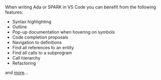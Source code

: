 When writing Ada or SPARK in VS Code you can benefit from the following features:

- Syntax highlighting
- Outline
- Pop-up documentation when hovering on symbols
- Code completion proposals
- Navigation to definitions
- Find all references to an entity
- Find all calls to a subprogram
- Call hierarchy
- Refactoring

and [more](https://github.com/AdaCore/ada_language_server?tab=readme-ov-file#vs-code-extension)...
